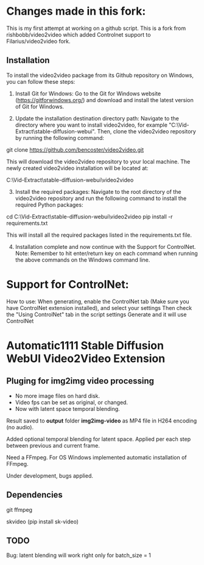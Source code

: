 # Changes made in this fork:
This is my first attempt at working on a github script. This is a fork from rishbobb/video2video which added Controlnet support to Filarius/video2video fork. 

## Installation 
To install the video2video package from its Github repository on Windows, you can follow these steps:

1. Install Git for Windows: Go to the Git for Windows website (https://gitforwindows.org/) and download and install the latest version of Git for Windows.

2. Update the installation destination directory path: Navigate to the directory where you want to install video2video, for example "C:\Vid-Extract\stable-diffusion-webui". Then, clone the video2video repository by running the following command:

git clone https://github.com/bencoster/video2video.git

This will download the video2video repository to your local machine. The newly created video2video installation will be located at:

C:\Vid-Extract\stable-diffusion-webui\video2video

3. Install the required packages: Navigate to the root directory of the video2video repository and run the following command to install the required Python packages:

cd C:\Vid-Extract\stable-diffusion-webui\video2video
pip install -r requirements.txt

This will install all the required packages listed in the requirements.txt file.

4. Installation complete and now continue with the Support for ControlNet.
Note: Remember to hit enter/return key on each command when running the above commands on the Windows command line.

# Support for ControlNet:

How to use:
When generating, enable the ControlNet tab (Make sure you have ControlNet extension installed), and select your settings
Then check the "Using ControlNet" tab in the script settings
Generate and it will use ControlNet

# Automatic1111 Stable Diffusion WebUI Video2Video Extension

## Pluging for img2img video processing
- No more image files on hard disk.
- Video fps can be set as original, or changed.
- Now with latent space temporal blending.

Result saved to **output** folder **img2img-video** as MP4 file in H264 encoding (no audio). 

Added optional temporal blending for latent space. Applied per each step between previous and current frame.

Need a FFmpeg. For OS Windows implemented automatic installation of FFmpeg.

Under development, bugs applied.

## Dependencies
git
ffmpeg

skvideo (pip install sk-video)

## TODO

Bug: latent blending will work right only for batch_size = 1
